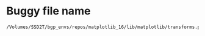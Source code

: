 # Buggy file name

```text
/Volumes/SSD2T/bgp_envs/repos/matplotlib_16/lib/matplotlib/transforms.py
```

